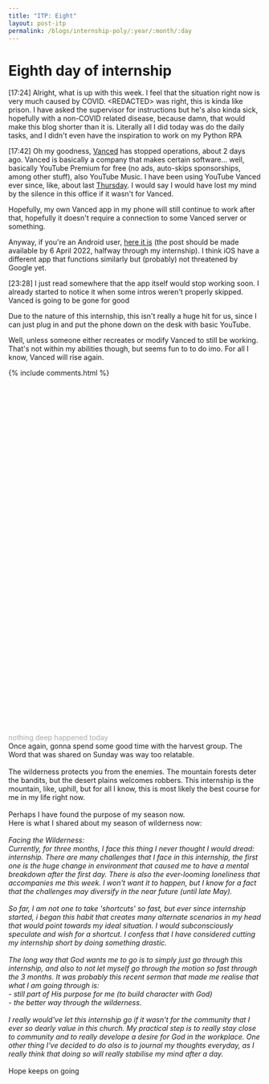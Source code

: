 ```yaml
---
title: "ITP: Eight"
layout: post-itp
permalink: /blogs/internship-poly/:year/:month/:day
---
```

# Eighth day of internship

<span class="timestamp">[17:24]</span> Alright, what is up with this week. I feel that the situation right now is very much caused by COVID. &lt;REDACTED&gt; was right, this is kinda like prison. I have asked the supervisor for instructions but he's also kinda sick, hopefully with a non-COVID related disease, because damn, that would make this blog shorter than it is. Literally all I did today was do the daily tasks, and I didn't even have the inspiration to work on my Python RPA

<span class="timestamp">[17:42]</span> Oh my goodness, <a href="https://vancedapp.com/" target="_blank">Vanced</a> has stopped operations, about 2 days ago. Vanced is basically a company that makes certain software... well, basically YouTube Premium for free (no ads, auto-skips sponsorships, among other stuff), also YouTube Music. I have been using YouTube Vanced ever since, like, about last [Thursday](https://arifhamed.github.io/blogs/internship-poly/2022/03/10). I would say I would have lost my mind by the silence in this office if it wasn't for Vanced. 

Hopefully, my own Vanced app in my phone will still continue to work after that, hopefully it doesn't require a connection to some Vanced server or something.

Anyway, if you're an Android user, <a href="https://arifhamed.github.io/resources/apk/Vanced" target="_blank">here it is</a> (the post should be made available by 6 April 2022, halfway through my internship). I think iOS have a different app that functions similarly but (probably) not threatened by Google yet.

<span class="timestamp">[23:28]</span> I just read somewhere that the app itself would stop working soon. I already started to notice it when some intros weren't properly skipped. Vanced is going to be gone for good

Due to the nature of this internship, this isn't really a huge hit for us, since I can just plug in and put the phone down on the desk with basic YouTube.

Well, unless someone either recreates or modify Vanced to still be working. That's not within my abilities though, but seems fun to to do imo. For all I know, Vanced will rise again.

{% include comments.html %}

<br>
<br>
<br>
<br>
<br>
<br>
<br>
<br>
<br>
<br>
<br>
<br>
<br>
<br>
<br>
<br>
<br>
<br>
<br>
<br>
<br>
<br>
<br>
<br>
<br>
<br>
<br>
<br>
<br>
<br>
<br>
<br>
<br>
<br>
<br>
<br>
<br>
<br>
<br>
<br>

<span class="disable-selection" onclick="loadText()" style="color:#0005;">nothing deep happened today</span>
<span class="disable-selection" id="load-text" style="display:block;">Once again, gonna spend some good time with the harvest group. The Word that was shared on Sunday was way too relatable.<br><br>The wilderness protects you from the enemies. The mountain forests deter the bandits, but the desert plains welcomes robbers. This internship is the mountain, like, uphill, but for all I know, this is most likely the best course for me in my life right now. <br><br>Perhaps I have found the purpose of my season now.<br>Here is what I shared about my season of wilderness now:<br><br>_Facing the Wilderness: <br>Currently, for three months, I face this thing I never thought I would dread: internship. There are many challenges that I face in this internship, the first one is the huge change in environment that caused me to have a mental breakdown after the first day. There is also the ever-looming loneliness that accompanies me this week. I won't want it to happen, but I know for a fact that the challenges may diversify in the near future (until late May). <br><br>So far, I am not one to take 'shortcuts' so fast, but ever since internship started, i began this habit that creates many alternate scenarios in my head that would point towards my ideal situation. I would subconsciously speculate and wish for a shortcut. I confess that I have considered cutting my internship short by doing something drastic. <br><br>The long way that God wants me to go is to simply just go through this internship, and also to not let myself go through the motion so fast through the 3 months. It was probably this recent sermon that made me realise that what I am going through is: <br>- still part of His purpose for me (to build character with God) <br>- the better way through the wilderness. <br><br>I really would've let this internship go if it wasn't for the community that I ever so dearly value in this church. My practical step is to really stay close to community and to really develope a desire for God in the workplace. One other thing I've decided to do also is to journal my thoughts everyday, as I really think that doing so will really stabilise my mind after a day._<br><br> Hope keeps on going</span>